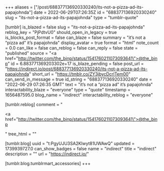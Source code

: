 +++
aliases = ["/post/688377136920330240/its-not-a-pizza-ad-its-papajohnda"]
date = 2022-06-29T07:26:35Z
id = "688377136920330240"
slug = "its-not-a-pizza-ad-its-papajohnda"
type = "tumblr-quote"

[tumblr]
is_blazed = false
slug = "its-not-a-pizza-ad-its-papajohnda"
reblog_key = "PjPdtvU0"
should_open_in_legacy = true
is_blocks_post_format = false
can_blaze = false
summary = "it’s not a “pizza ad” it’s papajohnda"
display_avatar = true
format = "html"
note_count = 0.0
can_like = false
can_reblog = false
can_reply = false
state = "published"
source = "<a href=\"http://twitter.com/the_binp/status/1541760211073093641\">@the_binp</a>"
id = 6.883771369203302e+17
is_blaze_pending = false
post_url = "https://indirect.io/post/688377136920330240/its-not-a-pizza-ad-its-papajohnda"
short_url = "https://tmblr.co/ZY3jbycDcrlTem00"
can_send_in_message = true
id_string = "688377136920330240"
date = "2022-06-29 07:26:35 GMT"
text = "it&rsquo;s not a &ldquo;pizza ad&rdquo; it&rsquo;s papajohnda"
interactability_blaze = "everyone"
type = "quote"
timestamp = 1656487595.0
blog_name = "indirect"
interactability_reblog = "everyone"

[tumblr.reblog]
comment = "<p><a href=\"http://twitter.com/the_binp/status/1541760211073093641\">@the_binp</a></p>"
tree_html = ""

[tumblr.blog]
uuid = "t:PgyUJU3SA2Klwyt81UWAwQ"
updated = 1739939727.0
can_show_badges = false
name = "indirect"
title = "indirect"
description = ""
url = "https://indirect.io/"

[tumblr.blog.tumblrmart_accessories]
+++
